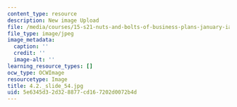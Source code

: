 ```yaml
---
content_type: resource
description: New image Upload
file: /media/courses/15-s21-nuts-and-bolts-of-business-plans-january-iap-2014/5e6345d32d328877cd167202d0072b4d_4.2._slide_54.jpg
file_type: image/jpeg
image_metadata:
  caption: ''
  credit: ''
  image-alt: ''
learning_resource_types: []
ocw_type: OCWImage
resourcetype: Image
title: 4.2._slide_54.jpg
uid: 5e6345d3-2d32-8877-cd16-7202d0072b4d
---
```

